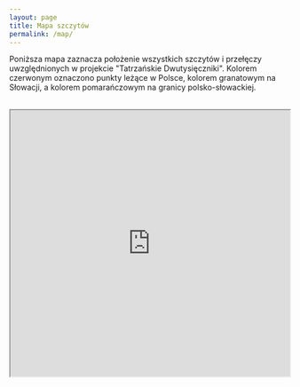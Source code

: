 ```yaml
---
layout: page
title: Mapa szczytów
permalink: /map/
---
```


Poniższa mapa zaznacza położenie wszystkich szczytów i przełęczy uwzględnionych w projekcie "Tatrzańskie Dwutysięczniki". Kolorem czerwonym oznaczono punkty leżące w Polsce, kolorem granatowym na Słowacji, a kolorem pomarańczowym na granicy polsko-słowackiej.

<br />

<iframe src="https://www.google.com/maps/d/embed?mid=16ilTnNtnUoo_nILsmK6Auj6YuF3giZA&ehbc=2E312F&noprof=1" width="100%" height="480"></iframe>